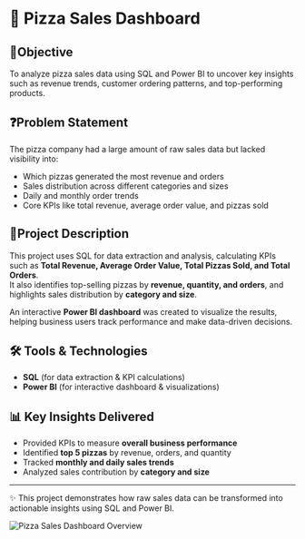 # 🍕 Pizza Sales Dashboard  

## 🎯Objective  
To analyze pizza sales data using SQL and Power BI to uncover key insights such as revenue trends, customer ordering patterns, and top-performing products.  

## ❓Problem Statement  
The pizza company had a large amount of raw sales data but lacked visibility into:  
- Which pizzas generated the most revenue and orders  
- Sales distribution across different categories and sizes  
- Daily and monthly order trends  
- Core KPIs like total revenue, average order value, and pizzas sold  

## 📌Project Description  
This project uses SQL for data extraction and analysis, calculating KPIs such as **Total Revenue, Average Order Value, Total Pizzas Sold, and Total Orders**.  
It also identifies top-selling pizzas by **revenue, quantity, and orders**, and highlights sales distribution by **category and size**.  

An interactive **Power BI dashboard** was created to visualize the results, helping business users track performance and make data-driven decisions.  

## 🛠 Tools & Technologies  
- **SQL** (for data extraction & KPI calculations)  
- **Power BI** (for interactive dashboard & visualizations)  

## 📊 Key Insights Delivered 
- Provided KPIs to measure **overall business performance**  
- Identified **top 5 pizzas** by revenue, orders, and quantity  
- Tracked **monthly and daily sales trends**  
- Analyzed sales contribution by **category and size**  

---
✨ This project demonstrates how raw sales data can be transformed into actionable insights using SQL and Power BI.  

![Pizza Sales Dashboard Overview](Pizza%20sales%20dasboard%20overview.png)




